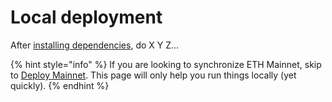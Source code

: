 # Local deployment

After [installing dependencies](installation.md), do X Y Z...

{% hint style="info" %}
If you are looking to synchronize ETH Mainnet, skip to [Deploy Mainnet](production-deployment.md). This page will only help you run things locally (yet quickly).
{% endhint %}
